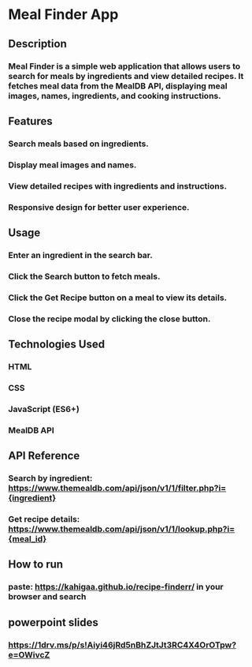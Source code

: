 # Meal Finder App

## Description

### Meal Finder is a simple web application that allows users to search for meals by ingredients and view detailed recipes. It fetches meal data from the MealDB API, displaying meal images, names, ingredients, and cooking instructions.

## Features

### Search meals based on ingredients.
### Display meal images and names.
### View detailed recipes with ingredients and instructions.
### Responsive design for better user experience.



## Usage

### Enter an ingredient in the search bar.
### Click the Search button to fetch meals.
### Click the Get Recipe button on a meal to view its details.
### Close the recipe modal by clicking the close button.

## Technologies Used

### HTML
### CSS
### JavaScript (ES6+)
### MealDB API

## API Reference

### Search by ingredient: https://www.themealdb.com/api/json/v1/1/filter.php?i={ingredient}
### Get recipe details: https://www.themealdb.com/api/json/v1/1/lookup.php?i={meal_id}

## How to run

### paste: https://kahigaa.github.io/recipe-finderr/ in your browser and search

## powerpoint slides
### https://1drv.ms/p/s!Aiyi46jRd5nBhZJtJt3RC4X4OrOTpw?e=OWivcZ
